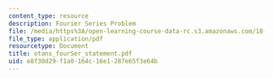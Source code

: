 ```yaml
---
content_type: resource
description: Fourier Series Problem
file: /media/https%3A/open-learning-course-data-rc.s3.amazonaws.com/18-385j-nonlinear-dynamics-and-chaos-fall-2004/e8f30d29f1a0164c16e1287e65f3e64b_otans_fourSer_statement.pdf
file_type: application/pdf
resourcetype: Document
title: otans_fourSer_statement.pdf
uid: e8f30d29-f1a0-164c-16e1-287e65f3e64b
---
```

